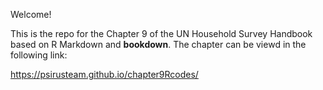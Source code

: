 Welcome! 

This is the repo for the Chapter 9 of the UN Household Survey Handbook based on R Markdown and **bookdown**. The chapter can be viewd in the following link:

https://psirusteam.github.io/chapter9Rcodes/

